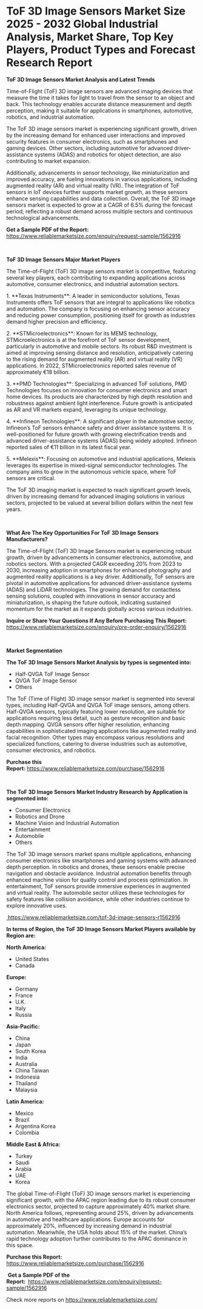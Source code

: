 <p><h1>ToF 3D Image Sensors Market Size 2025 - 2032 Global Industrial Analysis, Market Share, Top Key Players, Product Types and Forecast Research Report</h1></p><p><strong>ToF 3D Image Sensors Market Analysis and Latest Trends</strong></p>
<p><p>Time-of-Flight (ToF) 3D image sensors are advanced imaging devices that measure the time it takes for light to travel from the sensor to an object and back. This technology enables accurate distance measurement and depth perception, making it suitable for applications in smartphones, automotive, robotics, and industrial automation. </p><p>The ToF 3D image sensors market is experiencing significant growth, driven by the increasing demand for enhanced user interactions and improved security features in consumer electronics, such as smartphones and gaming devices. Other sectors, including automotive for advanced driver-assistance systems (ADAS) and robotics for object detection, are also contributing to market expansion. </p><p>Additionally, advancements in sensor technology, like miniaturization and improved accuracy, are fueling innovations in various applications, including augmented reality (AR) and virtual reality (VR). The integration of ToF sensors in IoT devices further supports market growth, as these sensors enhance sensing capabilities and data collection. Overall, the ToF 3D image sensors market is expected to grow at a CAGR of 6.5% during the forecast period, reflecting a robust demand across multiple sectors and continuous technological advancements.</p></p>
<p><strong>Get a Sample PDF of the Report:&nbsp;</strong> <a href="https://www.reliablemarketsize.com/enquiry/request-sample/1562916?utm_campaign=1901&utm_medium=2&utm_source=Github&utm_content=ia&utm_term=12022025&utm_id=tof-3d-image-sensors">https://www.reliablemarketsize.com/enquiry/request-sample/1562916</a></p>
<p>&nbsp;</p>
<p><strong>ToF 3D Image Sensors Major Market Players</strong></p>
<p><p>The Time-of-Flight (ToF) 3D image sensors market is competitive, featuring several key players, each contributing to expanding applications across automotive, consumer electronics, and industrial automation sectors.</p><p>1. **Texas Instruments**: A leader in semiconductor solutions, Texas Instruments offers ToF sensors that are integral to applications like robotics and automation. The company is focusing on enhancing sensor accuracy and reducing power consumption, positioning itself for growth as industries demand higher precision and efficiency.</p><p>2. **STMicroelectronics**: Known for its MEMS technology, STMicroelectronics is at the forefront of ToF sensor development, particularly in automotive and mobile sectors. Its robust R&D investment is aimed at improving sensing distance and resolution, anticipatively catering to the rising demand for augmented reality (AR) and virtual reality (VR) applications. In 2022, STMicroelectronics reported sales revenue of approximately €18 billion.</p><p>3. **PMD Technologies**: Specializing in advanced ToF solutions, PMD Technologies focuses on innovation for consumer electronics and smart home devices. Its products are characterized by high depth resolution and robustness against ambient light interference. Future growth is anticipated as AR and VR markets expand, leveraging its unique technology.</p><p>4. **Infineon Technologies**: A significant player in the automotive sector, Infineon’s ToF sensors enhance safety and driver assistance systems. It is well-positioned for future growth with growing electrification trends and advanced driver-assistance systems (ADAS) being widely adopted. Infineon reported sales of €11 billion in its latest fiscal year.</p><p>5. **Melexis**: Focusing on automotive and industrial applications, Melexis leverages its expertise in mixed-signal semiconductor technologies. The company aims to grow in the autonomous vehicle space, where ToF sensors are critical.</p><p>The ToF 3D imaging market is expected to reach significant growth levels, driven by increasing demand for advanced imaging solutions in various sectors, projected to be valued at several billion dollars within the next few years.</p></p>
<p>&nbsp;</p>
<p><strong>What Are The Key Opportunities For ToF 3D Image Sensors Manufacturers?</strong></p>
<p><p>The Time-of-Flight (ToF) 3D Image Sensors market is experiencing robust growth, driven by advancements in consumer electronics, automotive, and robotics sectors. With a projected CAGR exceeding 20% from 2023 to 2030, increasing adoption in smartphones for enhanced photography and augmented reality applications is a key driver. Additionally, ToF sensors are pivotal in automotive applications for advanced driver-assistance systems (ADAS) and LiDAR technologies. The growing demand for contactless sensing solutions, coupled with innovations in sensor accuracy and miniaturization, is shaping the future outlook, indicating sustained momentum for the market as it expands globally across various industries.</p></p>
<p><strong>Inquire or Share Your Questions If Any Before Purchasing This Report:</strong> <a href="https://www.reliablemarketsize.com/enquiry/pre-order-enquiry/1562916?utm_campaign=1901&utm_medium=2&utm_source=Github&utm_content=ia&utm_term=12022025&utm_id=tof-3d-image-sensors">https://www.reliablemarketsize.com/enquiry/pre-order-enquiry/1562916</a></p>
<p>&nbsp;</p>
<p><strong>Market Segmentation</strong></p>
<p><strong>The ToF 3D Image Sensors Market Analysis by types is segmented into:</strong></p>
<p><ul><li>Half-QVGA ToF Image Sensor</li><li>QVGA ToF Image Sensor</li><li>Others</li></ul></p>
<p><p>The ToF (Time of Flight) 3D image sensor market is segmented into several types, including Half-QVGA and QVGA ToF image sensors, among others. Half-QVGA sensors, typically featuring lower resolution, are suitable for applications requiring less detail, such as gesture recognition and basic depth mapping. QVGA sensors offer higher resolution, enhancing capabilities in sophisticated imaging applications like augmented reality and facial recognition. Other types may encompass various resolutions and specialized functions, catering to diverse industries such as automotive, consumer electronics, and robotics.</p></p>
<p><strong>Purchase this Report:&nbsp;</strong><a href="https://www.reliablemarketsize.com/purchase/1562916?utm_campaign=1901&utm_medium=2&utm_source=Github&utm_content=ia&utm_term=12022025&utm_id=tof-3d-image-sensors">https://www.reliablemarketsize.com/purchase/1562916</a></p>
<p>&nbsp;</p>
<p><strong>The ToF 3D Image Sensors Market Industry Research by Application is segmented into:</strong></p>
<p><ul><li>Consumer Electronics</li><li>Robotics and Drone</li><li>Machine Vision and Industrial Automation</li><li>Entertainment</li><li>Automobile</li><li>Others</li></ul></p>
<p><p>The ToF 3D image sensors market spans multiple applications, enhancing consumer electronics like smartphones and gaming systems with advanced depth perception. In robotics and drones, these sensors enable precise navigation and obstacle avoidance. Industrial automation benefits through enhanced machine vision for quality control and process optimization. In entertainment, ToF sensors provide immersive experiences in augmented and virtual reality. The automobile sector utilizes these technologies for safety features like collision avoidance, while other industries continue to explore innovative uses.</p></p>
<p><a href="https://www.reliablemarketsize.com/tof-3d-image-sensors-r1562916?utm_campaign=1901&utm_medium=2&utm_source=Github&utm_content=ia&utm_term=12022025&utm_id=tof-3d-image-sensors">&nbsp;https://www.reliablemarketsize.com/tof-3d-image-sensors-r1562916</a></p>
<p><strong>In terms of Region, the ToF 3D Image Sensors Market Players available by Region are:</strong></p>
<p>
    <p> <strong> North America: </strong>
        <ul>
            <li>United States</li>
            <li>Canada</li>
        </ul>
        </p> 
    <p> <strong> Europe: </strong>
        <ul>
            <li>Germany</li>
            <li>France</li>
            <li>U.K.</li>
            <li>Italy</li>
            <li>Russia</li>
        </ul>
        </p> 
    <p> <strong> Asia-Pacific: </strong>
        <ul>
            <li>China</li>
            <li>Japan</li>
            <li>South Korea</li>
            <li>India</li>
            <li>Australia</li>
            <li>China Taiwan</li>
            <li>Indonesia</li>
            <li>Thailand</li>
            <li>Malaysia</li>
        </ul>
        </p> 
    <p> <strong> Latin America: </strong>
        <ul>
            <li>Mexico</li>
            <li>Brazil</li>
            <li>Argentina Korea</li>
            <li>Colombia</li>
        </ul>
        </p> 
    <p> <strong> Middle East & Africa: </strong>
        <ul>
            <li>Turkey</li>
            <li>Saudi</li>
            <li>Arabia</li>
            <li>UAE</li>
            <li>Korea</li>
        </ul>
    </p>
    </p>
<p><p>The global Time-of-Flight (ToF) 3D image sensors market is experiencing significant growth, with the APAC region leading due to its robust consumer electronics sector, projected to capture approximately 40% market share. North America follows, representing around 25%, driven by advancements in automotive and healthcare applications. Europe accounts for approximately 20%, influenced by increasing demand in industrial automation. Meanwhile, the USA holds about 15% of the market. China’s rapid technology adoption further contributes to the APAC dominance in this space.</p></p>
<p><strong>Purchase this Report: </strong><a href="https://www.reliablemarketsize.com/purchase/1562916?utm_campaign=1901&utm_medium=2&utm_source=Github&utm_content=ia&utm_term=12022025&utm_id=tof-3d-image-sensors">https://www.reliablemarketsize.com/purchase/1562916</a></p>
<p>&nbsp;<strong>Get a Sample PDF of the Report:&nbsp;&nbsp;</strong><a href="https://www.reliablemarketsize.com/enquiry/request-sample/1562916?utm_campaign=1901&utm_medium=2&utm_source=Github&utm_content=ia&utm_term=12022025&utm_id=tof-3d-image-sensors">https://www.reliablemarketsize.com/enquiry/request-sample/1562916</a></p>
<p><strong></strong></p>
<p>Check more reports on <a href="https://www.reliablemarketsize.com/?utm_campaign=1901&utm_medium=2&utm_source=Github&utm_content=ia&utm_term=12022025&utm_id=tof-3d-image-sensors">https://www.reliablemarketsize.com/</a></p>